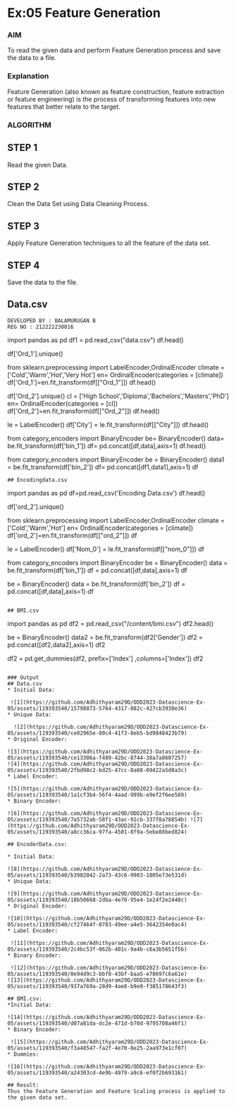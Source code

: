 # Ex:05 Feature Generation
### AIM
To read the given data and perform Feature Generation process and save the data to a file.

### Explanation
Feature Generation (also known as feature construction, feature extraction or feature engineering) is the process of transforming features into new features that better relate to the target.

### ALGORITHM
## STEP 1
Read the given Data.

## STEP 2
Clean the Data Set using Data Cleaning Process.

## STEP 3
Apply Feature Generation techniques to all the feature of the data set.

## STEP 4
Save the data to the file.

## Data.csv
```
DEVELOPED BY : BALAMURUGAN B
REG NO : 212222230016
```
import pandas as pd
df1 = pd.read_csv("data.csv")
df.head()

df['Ord_1'].unique()

from sklearn.preprocessing import LabelEncoder,OrdinalEncoder
climate = ['Cold','Warm','Hot','Very Hot']
en= OrdinalEncoder(categories = [climate])
df['Ord_1']=en.fit_transform(df[["Ord_1"]])
df.head()

df['Ord_2'].unique()
cl = ['High School','Diploma','Bachelors','Masters','PhD']
en= OrdinalEncoder(categories = [cl])
df['Ord_2']=en.fit_transform(df[["Ord_2"]])
df.head()

le = LabelEncoder()
df['City'] = le.fit_transform(df[["City"]])
df.head()

from category_encoders import BinaryEncoder
be= BinaryEncoder()
data= be.fit_transform(df['bin_1'])
df= pd.concat([df,data],axis=1)
df.head()

from category_encoders import BinaryEncoder
be = BinaryEncoder()
data1 = be.fit_transform(df['bin_2'])
df= pd.concat([df1,data1],axis=1)
df
```
## Encodingdata.csv
```
import pandas as pd
df=pd.read_csv('Encoding Data.csv')
df.head()

df['ord_2'].unique()

from sklearn.preprocessing import LabelEncoder,OrdinalEncoder
climate = ['Cold','Warm','Hot']
en= OrdinalEncoder(categories = [climate])
df['ord_2']=en.fit_transform(df[["ord_2"]])
df

le = LabelEncoder()
df['Nom_0'] = le.fit_transform(df[["nom_0"]])
df  

from category_encoders import BinaryEncoder
be = BinaryEncoder()
data = be.fit_transform(df['bin_1'])
df = pd.concat([df,data],axis=1)
df

be = BinaryEncoder()
data = be.fit_transform(df['bin_2'])
df = pd.concat([df,data],axis=1)
df
```

## BMI.csv
```
import pandas as pd
df2 = pd.read_csv("/content/bmi.csv")
df2.head()

be = BinaryEncoder()
data2 = be.fit_transform(df2['Gender'])
df2  = pd.concat([df2,data2],axis=1)
df2

df2 = pd.get_dummies(df2, prefix=['Index'] ,columns=['Index'])
df2
```

### Output
## Data.csv
* Initial Data:
  
 ![1](https://github.com/Adhithyaram29D/ODD2023-Datascience-Ex-05/assets/119393540/15798873-5764-4317-882c-427cb3930e36)
* Unique Data:

  ![2](https://github.com/Adhithyaram29D/ODD2023-Datascience-Ex-05/assets/119393540/ce02965e-80c4-41f3-8eb5-bd9848423b79)
* Original Encoder:

![3](https://github.com/Adhithyaram29D/ODD2023-Datascience-Ex-05/assets/119393540/ce13306a-f489-42bc-8744-38a7a8607257)
![4](https://github.com/Adhithyaram29D/ODD2023-Datascience-Ex-05/assets/119393540/2fbd98c2-bd25-47cc-8a08-09422a5d8a3c)
* Label Encoder:

![5](https://github.com/Adhithyaram29D/ODD2023-Datascience-Ex-05/assets/119393540/1a1cf3b4-56f4-4aad-999b-e9ef2f6ee589)
* Binary Encoder:

![6](https://github.com/Adhithyaram29D/ODD2023-Datascience-Ex-05/assets/119393540/7a5732ab-58f1-43ac-91cb-337f8a78854b) ![7](https://github.com/Adhithyaram29D/ODD2023-Datascience-Ex-05/assets/119393540/a8cc36ca-97fa-4501-8f9a-5ebe88bed824)

## EncoderData.csv:

* Initial Data:

![8](https://github.com/Adhithyaram29D/ODD2023-Datascience-Ex-05/assets/119393540/b3982042-2a73-43c6-9903-1805e73e531d)
* Unique Data:
  
![9](https://github.com/Adhithyaram29D/ODD2023-Datascience-Ex-05/assets/119393540/18b50668-2dba-4e70-95e4-1e24f2e2440c)
* Original Encoder:

![10](https://github.com/Adhithyaram29D/ODD2023-Datascience-Ex-05/assets/119393540/cf27464f-0783-49ee-a4e5-3642354e0ac4)  
* Label Encoder:

 ![11](https://github.com/Adhithyaram29D/ODD2023-Datascience-Ex-05/assets/119393540/2c4bc53f-062b-401c-9a4b-c6a3b5651f5b)
* Binary Encoder:
  
 ![12](https://github.com/Adhithyaram29D/ODD2023-Datascience-Ex-05/assets/119393540/0e94d9c3-bbf8-43bf-baa5-e78697c6a61e)
![13](https://github.com/Adhithyaram29D/ODD2023-Datascience-Ex-05/assets/119393540/937a769a-28d9-4ae8-b9e0-f385178643f3)

## BMI.csv:
*Initial Data:

![14](https://github.com/Adhithyaram29D/ODD2023-Datascience-Ex-05/assets/119393540/d07a81da-dc2e-471d-b70d-9795708a46f1)
* Binary Encoder:

 ![15](https://github.com/Adhithyaram29D/ODD2023-Datascience-Ex-05/assets/119393540/f3a48547-fa2f-4e70-8e25-2aa973e1cf07)
* Dummies:
  
![16](https://github.com/Adhithyaram29D/ODD2023-Datascience-Ex-05/assets/119393540/a24303cd-4e9b-4979-a9c6-ef0f2b693161)

## Result:
Thus the Feature Generation and Feature Scaling process is applied to the given data set.
  
